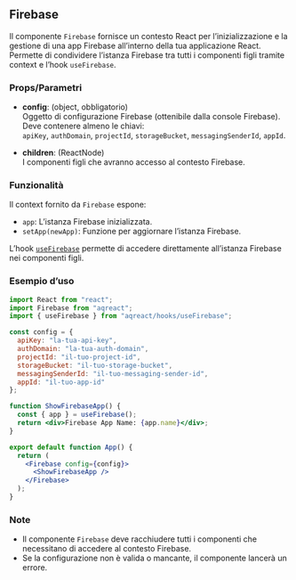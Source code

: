 ## Firebase

Il componente `Firebase` fornisce un contesto React per l’inizializzazione e la gestione di una app Firebase all’interno della tua applicazione React. Permette di condividere l’istanza Firebase tra tutti i componenti figli tramite context e l’hook `useFirebase`.

### Props/Parametri

- **config**: (object, obbligatorio)  
  Oggetto di configurazione Firebase (ottenibile dalla console Firebase).  
  Deve contenere almeno le chiavi:  
  `apiKey`, `authDomain`, `projectId`, `storageBucket`, `messagingSenderId`, `appId`.

- **children**: (ReactNode)  
  I componenti figli che avranno accesso al contesto Firebase.

### Funzionalità

Il context fornito da `Firebase` espone:

- `app`: L’istanza Firebase inizializzata.
- `setApp(newApp)`: Funzione per aggiornare l’istanza Firebase.

L’hook [`useFirebase`](useFirebase.md) permette di accedere direttamente all’istanza Firebase nei componenti figli.

### Esempio d’uso

```jsx
import React from "react";
import Firebase from "aqreact";
import { useFirebase } from "aqreact/hooks/useFirebase";

const config = {
  apiKey: "la-tua-api-key",
  authDomain: "la-tua-auth-domain",
  projectId: "il-tuo-project-id",
  storageBucket: "il-tuo-storage-bucket",
  messagingSenderId: "il-tuo-messaging-sender-id",
  appId: "il-tuo-app-id"
};

function ShowFirebaseApp() {
  const { app } = useFirebase();
  return <div>Firebase App Name: {app.name}</div>;
}

export default function App() {
  return (
    <Firebase config={config}>
      <ShowFirebaseApp />
    </Firebase>
  );
}
```

### Note

- Il componente `Firebase` deve racchiudere tutti i componenti che necessitano di accedere al contesto Firebase.
- Se la configurazione non è valida o mancante, il componente lancerà un errore.